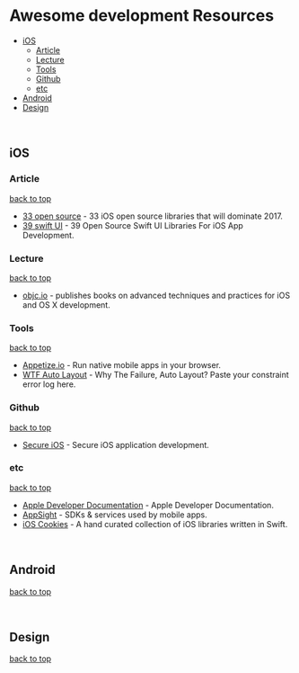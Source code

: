 # Awesome development Resources

- [iOS](#ios)
  - [Article](#article)
  - [Lecture](#lecture)
  - [Tools](#tools)
  - [Github](#github)
  - [etc](#etc)
- [Android](#android)
- [Design](#design)
 
 
## iOS
  
### Article
[back to top](#readme)
* [33 open source](https://medium.com/app-coder-io/33-ios-open-source-libraries-that-will-dominate-2017-4762cf3ce449) - 33 iOS open source libraries that will dominate 2017.
* [39 swift UI](https://medium.mybridge.co/39-open-source-swift-ui-libraries-for-ios-app-development-da1f8dc61a0f) - 39 Open Source Swift UI Libraries For iOS App Development.


### Lecture
[back to top](#readme)
* [objc.io](https://www.objc.io) - publishes books on advanced techniques and practices for iOS and OS X development.


### Tools
[back to top](#readme) 
* [Appetize.io](https://appetize.io) - Run native mobile apps in your browser.
* [WTF Auto Layout](https://www.wtfautolayout.com) - Why The Failure, Auto Layout? Paste your constraint error log here.


### Github
[back to top](#readme) 
* [Secure iOS](https://github.com/felixgr/secure-ios-app-dev) - Secure iOS application development.


### etc
[back to top](#readme) 
* [Apple Developer Documentation](https://developer.apple.com/documentation) - Apple Developer Documentation.
* [AppSight](https://www.appsight.io) - SDKs & services used by mobile apps.
* [iOS Cookies](https://ioscookies.com) - A hand curated collection of iOS libraries written in Swift.
 
 
## Android
[back to top](#readme)  
 
 
## Design
[back to top](#readme)



